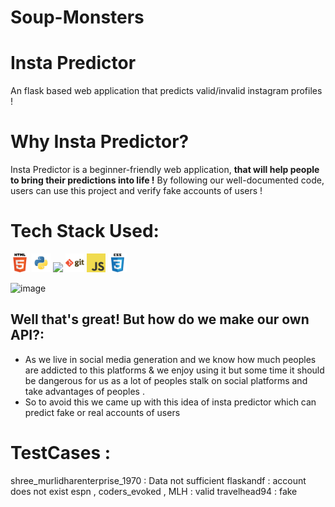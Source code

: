 # Soup-Monsters

# Insta Predictor
An flask based web application that predicts valid/invalid instagram profiles  !

# Why Insta Predictor?
Insta Predictor is a beginner-friendly web application, **that will help people to bring their predictions into life !** By following our well-documented code, users can use this project and verify fake accounts of users !

# Tech Stack Used:

<code><img height="30" src="https://raw.githubusercontent.com/github/explore/80688e429a7d4ef2fca1e82350fe8e3517d3494d/topics/html/html.png"></code>
<code><img height="30" src="https://raw.githubusercontent.com/github/explore/80688e429a7d4ef2fca1e82350fe8e3517d3494d/topics/python/python.png"></code>
<code><img height="30" src="https://github.com/tomchen/stack-icons/raw/master/logos/bootstrap.svg"></code>
<code><img height="30" src="https://raw.githubusercontent.com/github/explore/80688e429a7d4ef2fca1e82350fe8e3517d3494d/topics/git/git.png"></code>
<code><img height="30" src="https://raw.githubusercontent.com/github/explore/80688e429a7d4ef2fca1e82350fe8e3517d3494d/topics/javascript/javascript.png"></code>
<code><img height="30" src="https://raw.githubusercontent.com/github/explore/80688e429a7d4ef2fca1e82350fe8e3517d3494d/topics/css/css.png"></code>

![image](https://img.shields.io/badge/Flask-000000?style=for-the-badge&logo=flask&logoColor=white)

## Well that's great! But how do we make our own API?:
* As we live in social media generation and we know how much peoples are addicted to this platforms & we enjoy using it but some time it should be dangerous for us as a lot of peoples stalk on social platforms and take advantages of peoples .
* So to avoid this we came up with this idea of insta predictor which can predict fake or real accounts of users 


# TestCases : 

shree_murlidharenterprise_1970 : Data not sufficient
flaskandf : account does not exist 
espn , coders_evoked , MLH : valid 
travelhead94 : fake
